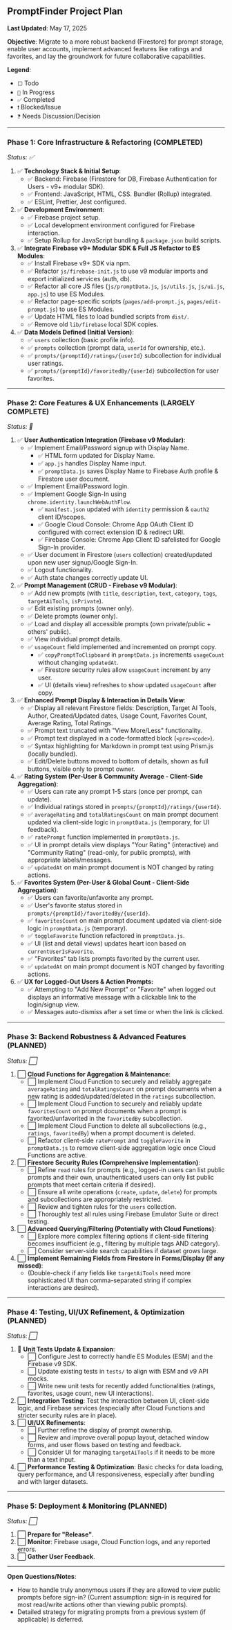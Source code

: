 ## PromptFinder Project Plan

**Last Updated**: May 17, 2025

**Objective**: Migrate to a more robust backend (Firestore) for prompt storage, enable user accounts, implement advanced features like ratings and favorites, and lay the groundwork for future collaborative capabilities.

**Legend**:
-   `⬜` Todo
-   `🚧` In Progress
-   `✅` Completed
-   `❗` Blocked/Issue
-   `❓` Needs Discussion/Decision

---

### Phase 1: Core Infrastructure & Refactoring (COMPLETED)
*Status: ✅*

1.  ✅ **Technology Stack & Initial Setup**:
    *   ✅ Backend: Firebase (Firestore for DB, Firebase Authentication for Users - v9+ modular SDK).
    *   ✅ Frontend: JavaScript, HTML, CSS. Bundler (Rollup) integrated.
    *   ✅ ESLint, Prettier, Jest configured.
2.  ✅ **Development Environment**:
    *   ✅ Firebase project setup.
    *   ✅ Local development environment configured for Firebase interaction.
    *   ✅ Setup Rollup for JavaScript bundling & `package.json` build scripts.
3.  ✅ **Integrate Firebase v9+ Modular SDK & Full JS Refactor to ES Modules**:
    *   ✅ Install Firebase v9+ SDK via npm.
    *   ✅ Refactor `js/firebase-init.js` to use v9 modular imports and export initialized services (auth, db).
    *   ✅ Refactor all core JS files (`js/promptData.js`, `js/utils.js`, `js/ui.js`, `app.js`) to use ES Modules.
    *   ✅ Refactor page-specific scripts (`pages/add-prompt.js`, `pages/edit-prompt.js`) to use ES Modules.
    *   ✅ Update HTML files to load bundled scripts from `dist/`.
    *   ✅ Remove old `lib/firebase` local SDK copies.
4.  ✅ **Data Models Defined (Initial Version)**:
    *   ✅ `users` collection (basic profile info).
    *   ✅ `prompts` collection (prompt data, `userId` for ownership, etc.).
    *   ✅ `prompts/{promptId}/ratings/{userId}` subcollection for individual user ratings.
    *   ✅ `prompts/{promptId}/favoritedBy/{userId}` subcollection for user favorites.

---

### Phase 2: Core Features & UX Enhancements (LARGELY COMPLETE)
*Status: 🚧*

1.  ✅ **User Authentication Integration (Firebase v9 Modular)**:
    *   ✅ Implement Email/Password signup with Display Name.
        *   ✅ HTML form updated for Display Name.
        *   ✅ `app.js` handles Display Name input.
        *   ✅ `promptData.js` saves Display Name to Firebase Auth profile & Firestore user document.
    *   ✅ Implement Email/Password login.
    *   ✅ Implement Google Sign-In using `chrome.identity.launchWebAuthFlow`.
        *   ✅ `manifest.json` updated with `identity` permission & `oauth2` client ID/scopes.
        *   ✅ Google Cloud Console: Chrome App OAuth Client ID configured with correct extension ID & redirect URI.
        *   ✅ Firebase Console: Chrome App Client ID safelisted for Google Sign-In provider.
    *   ✅ User document in Firestore (`users` collection) created/updated upon new user signup/Google Sign-In.
    *   ✅ Logout functionality.
    *   ✅ Auth state changes correctly update UI.
2.  ✅ **Prompt Management (CRUD - Firebase v9 Modular)**:
    *   ✅ Add new prompts (with `title`, `description`, `text`, `category`, `tags`, `targetAiTools`, `isPrivate`).
    *   ✅ Edit existing prompts (owner only).
    *   ✅ Delete prompts (owner only).
    *   ✅ Load and display all accessible prompts (own private/public + others' public).
    *   ✅ View individual prompt details.
    *   ✅ `usageCount` field implemented and incremented on prompt copy.
        *   ✅ `copyPromptToClipboard` in `promptData.js` increments `usageCount` without changing `updatedAt`.
        *   ✅ Firestore security rules allow `usageCount` increment by any user.
        *   ✅ UI (details view) refreshes to show updated `usageCount` after copy.
3.  ✅ **Enhanced Prompt Display & Interaction in Details View**:
    *   ✅ Display all relevant Firestore fields: Description, Target AI Tools, Author, Created/Updated dates, Usage Count, Favorites Count, Average Rating, Total Ratings.
    *   ✅ Prompt text truncated with "View More/Less" functionality.
    *   ✅ Prompt text displayed in a code-formatted block (`<pre><code>`).
    *   ✅ Syntax highlighting for Markdown in prompt text using Prism.js (locally bundled).
    *   ✅ Edit/Delete buttons moved to bottom of details, shown as full buttons, visible only to prompt owner.
4.  ✅ **Rating System (Per-User & Community Average - Client-Side Aggregation)**:
    *   ✅ Users can rate any prompt 1-5 stars (once per prompt, can update).
    *   ✅ Individual ratings stored in `prompts/{promptId}/ratings/{userId}`.
    *   ✅ `averageRating` and `totalRatingsCount` on main prompt document updated via client-side logic in `promptData.js` (temporary, for UI feedback).
    *   ✅ `ratePrompt` function implemented in `promptData.js`.
    *   ✅ UI in prompt details view displays "Your Rating" (interactive) and "Community Rating" (read-only, for public prompts), with appropriate labels/messages.
    *   ✅ `updatedAt` on main prompt document is NOT changed by rating actions.
5.  ✅ **Favorites System (Per-User & Global Count - Client-Side Aggregation)**:
    *   ✅ Users can favorite/unfavorite any prompt.
    *   ✅ User's favorite status stored in `prompts/{promptId}/favoritedBy/{userId}`.
    *   ✅ `favoritesCount` on main prompt document updated via client-side logic in `promptData.js` (temporary).
    *   ✅ `toggleFavorite` function refactored in `promptData.js`.
    *   ✅ UI (list and detail views) updates heart icon based on `currentUserIsFavorite`.
    *   ✅ "Favorites" tab lists prompts favorited by the current user.
    *   ✅ `updatedAt` on main prompt document is NOT changed by favoriting actions.
6.  ✅ **UX for Logged-Out Users & Action Prompts:**
    *   ✅ Attempting to "Add New Prompt" or "Favorite" when logged out displays an informative message with a clickable link to the login/signup view.
    *   ✅ Messages auto-dismiss after a set time or when the link is clicked.

---

### Phase 3: Backend Robustness & Advanced Features (PLANNED)
*Status: ⬜*

1.  ⬜ **Cloud Functions for Aggregation & Maintenance**:
    *   ⬜ Implement Cloud Function to securely and reliably aggregate `averageRating` and `totalRatingsCount` on prompt documents when a new rating is added/updated/deleted in the `ratings` subcollection.
    *   ⬜ Implement Cloud Function to securely and reliably update `favoritesCount` on prompt documents when a prompt is favorited/unfavorited in the `favoritedBy` subcollection.
    *   ⬜ Implement Cloud Function to delete all subcollections (e.g., `ratings`, `favoritedBy`) when a prompt document is deleted.
    *   ⬜ Refactor client-side `ratePrompt` and `toggleFavorite` in `promptData.js` to remove client-side aggregation logic once Cloud Functions are active.
2.  ⬜ **Firestore Security Rules (Comprehensive Implementation)**:
    *   ⬜ Refine `read` rules for prompts (e.g., logged-in users can list public prompts and their own, unauthenticated users can only list public prompts that meet certain criteria if desired).
    *   ⬜ Ensure all write operations (`create`, `update`, `delete`) for prompts and subcollections are appropriately restricted.
    *   ⬜ Review and tighten rules for the `users` collection.
    *   ⬜ Thoroughly test all rules using Firebase Emulator Suite or direct testing.
3.  ⬜ **Advanced Querying/Filtering (Potentially with Cloud Functions)**:
    *   ⬜ Explore more complex filtering options if client-side filtering becomes insufficient (e.g., filtering by multiple tags AND category).
    *   ⬜ Consider server-side search capabilities if dataset grows large.
4.  ⬜ **Implement Remaining Fields from Firestore in Forms/Display (If any missed)**:
    *   (Double-check if any fields like `targetAiTools` need more sophisticated UI than comma-separated string if complex interactions are desired).

---

### Phase 4: Testing, UI/UX Refinement, & Optimization (PLANNED)
*Status: ⬜*

1.  🚧 **Unit Tests Update & Expansion**:
    *   ⬜ Configure Jest to correctly handle ES Modules (ESM) and the Firebase v9 SDK.
    *   ⬜ Update existing tests in `tests/` to align with ESM and v9 API mocks.
    *   ⬜ Write new unit tests for recently added functionalities (ratings, favorites, usage count, new UI interactions).
2.  ⬜ **Integration Testing**: Test the interaction between UI, client-side logic, and Firebase services (especially after Cloud Functions and stricter security rules are in place).
3.  ⬜ **UI/UX Refinements**: 
    *   ⬜ Further refine the display of prompt ownership.
    *   ⬜ Review and improve overall popup layout, detached window forms, and user flows based on testing and feedback.
    *   ⬜ Consider UI for managing `targetAiTools` if it needs to be more than a text input.
4.  ⬜ **Performance Testing & Optimization**: Basic checks for data loading, query performance, and UI responsiveness, especially after bundling and with larger datasets.

---

### Phase 5: Deployment & Monitoring (PLANNED)
*Status: ⬜*

1.  ⬜ **Prepare for "Release"**.
2.  ⬜ **Monitor**: Firebase usage, Cloud Function logs, and any reported errors.
3.  ⬜ **Gather User Feedback**.

---

**Open Questions/Notes**:

- How to handle truly anonymous users if they are allowed to view public prompts before sign-in? (Current assumption: sign-in is required for most read/write actions other than viewing public prompts).
- Detailed strategy for migrating prompts from a previous system (if applicable) is deferred.
